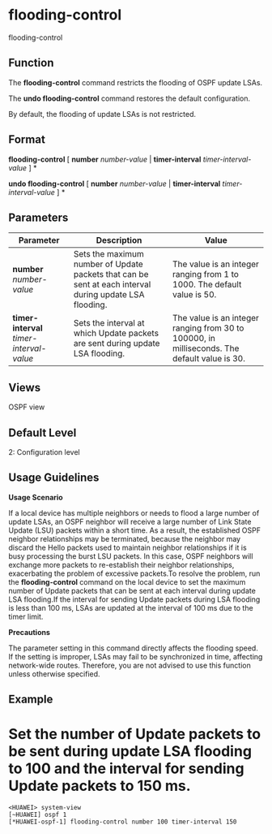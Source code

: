 flooding-control
================

flooding-control

Function
--------



The **flooding-control** command restricts the flooding of OSPF update LSAs.

The **undo flooding-control** command restores the default configuration.



By default, the flooding of update LSAs is not restricted.


Format
------

**flooding-control** [ **number** *number-value* | **timer-interval** *timer-interval-value* ] \*

**undo flooding-control** [ **number** *number-value* | **timer-interval** *timer-interval-value* ] \*


Parameters
----------

| Parameter | Description | Value |
| --- | --- | --- |
| **number** *number-value* | Sets the maximum number of Update packets that can be sent at each interval during update LSA flooding. | The value is an integer ranging from 1 to 1000. The default value is 50. |
| **timer-interval** *timer-interval-value* | Sets the interval at which Update packets are sent during update LSA flooding. | The value is an integer ranging from 30 to 100000, in milliseconds. The default value is 30. |



Views
-----

OSPF view


Default Level
-------------

2: Configuration level


Usage Guidelines
----------------

**Usage Scenario**

If a local device has multiple neighbors or needs to flood a large number of update LSAs, an OSPF neighbor will receive a large number of Link State Update (LSU) packets within a short time. As a result, the established OSPF neighbor relationships may be terminated, because the neighbor may discard the Hello packets used to maintain neighbor relationships if it is busy processing the burst LSU packets. In this case, OSPF neighbors will exchange more packets to re-establish their neighbor relationships, exacerbating the problem of excessive packets.To resolve the problem, run the **flooding-control** command on the local device to set the maximum number of Update packets that can be sent at each interval during update LSA flooding.If the interval for sending Update packets during LSA flooding is less than 100 ms, LSAs are updated at the interval of 100 ms due to the timer limit.

**Precautions**

The parameter setting in this command directly affects the flooding speed. If the setting is improper, LSAs may fail to be synchronized in time, affecting network-wide routes. Therefore, you are not advised to use this function unless otherwise specified.


Example
-------

# Set the number of Update packets to be sent during update LSA flooding to 100 and the interval for sending Update packets to 150 ms.
```
<HUAWEI> system-view
[~HUAWEI] ospf 1
[*HUAWEI-ospf-1] flooding-control number 100 timer-interval 150

```